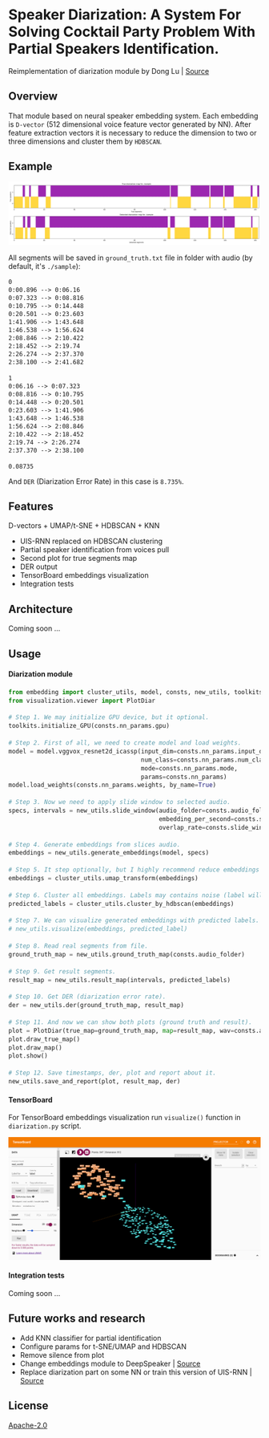 # Speaker Diarization: A System For Solving Cocktail Party Problem With Partial Speakers Identification.

Reimplementation of diarization module by Dong Lu | [Source](https://github.com/taylorlu/Speaker-Diarization)

## Overview

That module based on neural speaker embedding system. Each embedding is `D-vector` (512 dimensional voice feature vector
generated by NN). After feature extraction vectors it is necessary to reduce the dimension to two or three dimensions
and cluster them by `HDBSCAN`.

## Example

<div align="center">
  <img src="assets/plot.png" alt="plot">
</div>

All segments will be saved in `ground_truth.txt` file in folder with audio (by default, it's `./sample`):

```
0
0:00.896 --> 0:06.16
0:07.323 --> 0:08.816
0:10.795 --> 0:14.448
0:20.501 --> 0:23.603
1:41.906 --> 1:43.648
1:46.538 --> 1:56.624
2:08.846 --> 2:10.422
2:18.452 --> 2:19.74
2:26.274 --> 2:37.370
2:38.100 --> 2:41.682

1
0:06.16 --> 0:07.323
0:08.816 --> 0:10.795
0:14.448 --> 0:20.501
0:23.603 --> 1:41.906
1:43.648 --> 1:46.538
1:56.624 --> 2:08.846
2:10.422 --> 2:18.452
2:19.74 --> 2:26.274
2:37.370 --> 2:38.100

0.08735
```

And `DER` (Diarization Error Rate) in this case is `8.735%`.

## Features

D-vectors + UMAP/t-SNE + HDBSCAN + KNN
 - UIS-RNN replaced on HDBSCAN clustering
 - Partial speaker identification from voices pull
 - Second plot for true segments map
 - DER output
 - TensorBoard embeddings visualization
 - Integration tests
 
## Architecture

Coming soon ...

## Usage

#### Diarization module
 
```python
from embedding import cluster_utils, model, consts, new_utils, toolkits
from visualization.viewer import PlotDiar

# Step 1. We may initialize GPU device, but it optional.
toolkits.initialize_GPU(consts.nn_params.gpu)

# Step 2. First of all, we need to create model and load weights.
model = model.vggvox_resnet2d_icassp(input_dim=consts.nn_params.input_dim,
                                     num_class=consts.nn_params.num_classes,
                                     mode=consts.nn_params.mode,
                                     params=consts.nn_params)
model.load_weights(consts.nn_params.weights, by_name=True)

# Step 3. Now we need to apply slide window to selected audio.
specs, intervals = new_utils.slide_window(audio_folder=consts.audio_folder,
                                          embedding_per_second=consts.slide_window_params.embedding_per_second,
                                          overlap_rate=consts.slide_window_params.overlap_rate)

# Step 4. Generate embeddings from slices audio.
embeddings = new_utils.generate_embeddings(model, specs)

# Step 5. It step optionally, but I highly recommend reduce embeddings dimension to 2 or 3.
embeddings = cluster_utils.umap_transform(embeddings)

# Step 6. Cluster all embeddings. Labels may contains noise (label will be "-1"), it should be remove from list.
predicted_labels = cluster_utils.cluster_by_hdbscan(embeddings)

# Step 7. We can visualize generated embeddings with predicted labels.
# new_utils.visualize(embeddings, predicted_label)

# Step 8. Read real segments from file.
ground_truth_map = new_utils.ground_truth_map(consts.audio_folder)

# Step 9. Get result segments.
result_map = new_utils.result_map(intervals, predicted_labels)

# Step 10. Get DER (diarization error rate).
der = new_utils.der(ground_truth_map, result_map)

# Step 11. And now we can show both plots (ground truth and result).
plot = PlotDiar(true_map=ground_truth_map, map=result_map, wav=consts.audio_folder, gui=True, size=(24, 6))
plot.draw_true_map()
plot.draw_map()
plot.show()

# Step 12. Save timestamps, der, plot and report about it.
new_utils.save_and_report(plot, result_map, der)
```
 
#### TensorBoard

For TensorBoard embeddings visualization run `visualize()` function in `diarization.py` script. 
 
<div align="center">
  <img src="assets/tensorboard.png" alt="tensorboard">
</div>
 
#### Integration tests
 
Coming soon ...

## Future works and research

 - Add KNN classifier for partial identification
 - Configure params for t-SNE/UMAP and HDBSCAN
 - Remove silence from plot
 - Change embeddings module to DeepSpeaker | [Source](https://github.com/philipperemy/deep-speaker)
 - Replace diarization part on some NN or train this version of UIS-RNN | [Source](https://github.com/DonkeyShot21/uis-rnn-sml)

## License

[Apache-2.0](LICENSE)